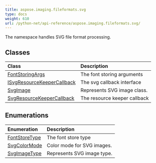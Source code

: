 ```yaml
---
title: aspose.imaging.fileformats.svg
type: docs
weight: 610
url: /python-net/api-reference/aspose.imaging.fileformats.svg/
---
```



The namespace handles SVG file format processing.

## **Classes**
|**Class**|**Description**|
| :- | :- |
|[FontStoringArgs](/imaging/python-net/api-reference/aspose.imaging.fileformats.svg/fontstoringargs/)|The font storing arguments|
|[ISvgResourceKeeperCallback](/imaging/python-net/api-reference/aspose.imaging.fileformats.svg/isvgresourcekeepercallback/)|The svg callback interface|
|[SvgImage](/imaging/python-net/api-reference/aspose.imaging.fileformats.svg/svgimage/)|Represents SVG image class.|
|[SvgResourceKeeperCallback](/imaging/python-net/api-reference/aspose.imaging.fileformats.svg/svgresourcekeepercallback/)|The resource keeper callback|
## **Enumerations**
|**Enumeration**|**Description**|
| :- | :- |
|[FontStoreType](/imaging/python-net/api-reference/aspose.imaging.fileformats.svg/fontstoretype/)|The font store type|
|[SvgColorMode](/imaging/python-net/api-reference/aspose.imaging.fileformats.svg/svgcolormode/)|Сolor mode for SVG images.|
|[SvgImageType](/imaging/python-net/api-reference/aspose.imaging.fileformats.svg/svgimagetype/)|Represents SVG image type.|
